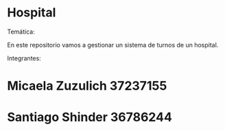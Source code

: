 # Hospital

Temática:

En este repositorio vamos a gestionar un sistema de turnos de un hospital.

Integrantes:

# Micaela Zuzulich 37237155

# Santiago Shinder 36786244